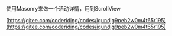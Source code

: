 使用Masonry来做一个活动详情，用到ScrollView

[https://gitee.com/coderiding/codes/iqundjg9peb2w0m4t65r195](https://gitee.com/coderiding/codes/iqundjg9peb2w0m4t65r195)